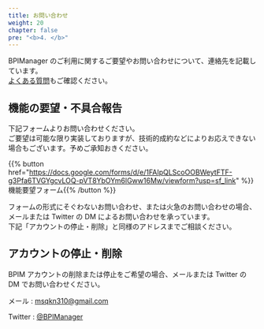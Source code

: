 ```yaml
---
title: お問い合わせ
weight: 20
chapter: false
pre: "<b>4. </b>"
---
```


BPIManager のご利用に関するご要望やお問い合わせについて、連絡先を記載しています。  
[よくある質問](/other/faq/)もご確認ください。

## 機能の要望・不具合報告

下記フォームよりお問い合わせください。  
ご要望は可能な限り実装しておりますが、技術的成約などによりお応えできない場合もございます。予めご承知おきください。

{{% button href="https://docs.google.com/forms/d/e/1FAIpQLScoOOBWeytFTF-g3Pfa6TVGYgcvLOQ-pVT8YbOYm6lGww16Mw/viewform?usp=sf_link" %}}機能要望フォーム{{% /button %}}

フォームの形式にそぐわないお問い合わせ、または火急のお問い合わせの場合、メールまたは Twitter の DM によるお問い合わせを承っています。  
下記「アカウントの停止・削除」と同様のアドレスまでご相談ください。

## アカウントの停止・削除

BPIM アカウントの削除または停止をご希望の場合、メールまたは Twitter の DM でお問い合わせください。

メール : msqkn310@gmail.com

Twitter : [@BPIManager](https://twitter.com/BPIManager)
